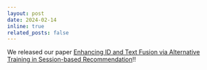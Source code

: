 ```yaml
---
layout: post
date: 2024-02-14
inline: true
related_posts: false
---
```


We released our paper [Enhancing ID and Text Fusion via Alternative Training
in Session-based Recommendation](https://arxiv.org/pdf/2402.08921)!!
